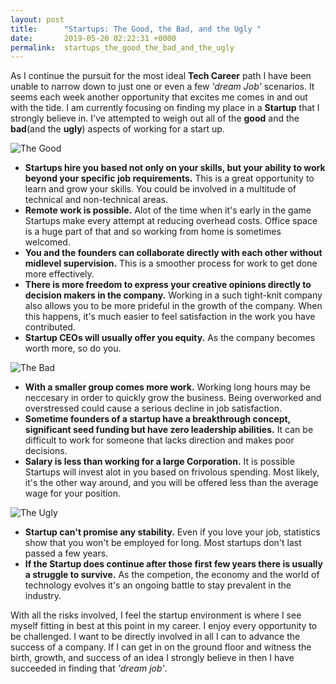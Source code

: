 ```yaml
---
layout: post
title:      "Startups: The Good, the Bad, and the Ugly "
date:       2019-05-20 02:22:31 +0000
permalink:  startups_the_good_the_bad_and_the_ugly
---
```


As I continue the pursuit for the most ideal **Tech Career** path I have been unable to narrow down to just one or even a few *'dream Job'* scenarios. It seems each week another opportunity that excites me comes in and out with the tide. I am currently focusing on finding my place in a **Startup** that I strongly believe in. I've attempted to weigh out all of the **good** and the **bad**(and the **ugly**) aspects of working for a start up.


![The Good](https://media3.giphy.com/media/3suLoKyoitHHO/giphy.gif?cid=790b76115ce1fdcc42387438365fef68&rid=giphy.gif "The Good")

* **Startups hire you based not only on your skills, but your ability to work beyond your specific job requirements.** This is a great opportunity to learn and grow your skills. You could be involved in a multitude of technical and non-technical areas.
* **Remote work is possible.** Alot of the time when it's early in the game Startups make every attempt at reducing overhead costs. Office space is a huge part of that and so working from home is sometimes welcomed. 
* **You and the founders can collaborate directly with each other without midlevel supervision.** This is a smoother process for work to get done more effectively.
* **There is more freedom to express your creative opinions directly to decision makers in the company.** Working in a such tight-knit company also allows you to be more prideful in the growth of the company. When this happens, it's much easier to feel satisfaction in the work you have contributed.
* **Startup CEOs will usually offer you equity.** As the company becomes worth more, so do you.

![The Bad](https://media0.giphy.com/media/xRV8wq2gEIiJO/giphy.gif?cid=790b76115ce1fdc9555562724d56232b&rid=giphy.gif "The Bad")

* **With a smaller group comes more work.** Working long hours may be neccesary in order to quickly grow the business. Being overworked and overstressed could cause a serious decline in job satisfaction.
* **Sometime founders of a startup have a breakthrough concept, significant seed funding but have zero leadership abilities.** It can be difficult to work for someone that lacks direction and makes poor decisions.
* **Salary is less than working for a large Corporation.** It is possible Startups will invest alot in you based on frivolous spending. Most likely, it's the other way around, and you will be offered less than the average wage for your position.

![The Ugly](https://media3.giphy.com/media/sxf1bCt3iP36o/giphy.gif?cid=790b76115ce1fdc9555562724d56232b&rid=giphy.gif "The Ugly")

* **Startup can't promise any stability.** Even if you love your job, statistics show that you won't be employed for long. Most startups don't last passed a few years.
* **If the Startup does continue after those first few years there is usually a struggle to survive.** As the competion, the economy and the world of technology evolves it's an ongoing battle to stay prevalent in the industry.

With all the risks involved, I feel the startup environment is where I see myself fitting in best at this point in my career. I enjoy every opportunity to be challenged. I want to be directly involved in all I can to advance the success of a company. If I can get in on the ground floor and witness the birth, growth, and success of an idea I strongly believe in then I have succeeded in finding that *'dream job'*.
